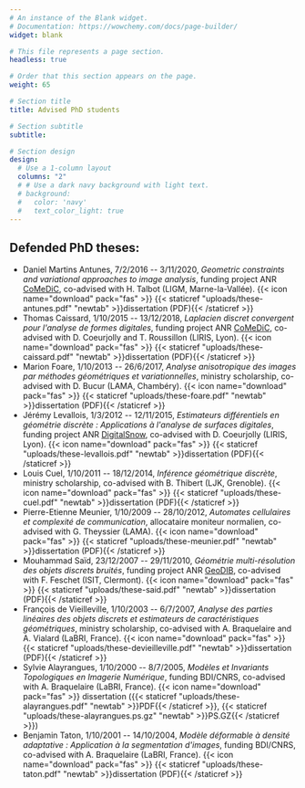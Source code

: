 ```yaml
---
# An instance of the Blank widget.
# Documentation: https://wowchemy.com/docs/page-builder/
widget: blank

# This file represents a page section.
headless: true

# Order that this section appears on the page.
weight: 65

# Section title
title: Advised PhD students

# Section subtitle
subtitle:

# Section design
design:
  # Use a 1-column layout
  columns: "2"
  # # Use a dark navy background with light text.
  # background:
  #   color: 'navy'
  #   text_color_light: true
---
```


## Defended PhD theses:

* Daniel Martins Antunes, 7/2/2016 -- 3/11/2020, *Geometric constraints and variational approaches to image analysis*, funding project ANR [CoMeDiC](project/comedic), co-advised with  H. Talbot  (LIGM, Marne-la-Vallée).
  {{< icon name="download" pack="fas" >}} {{< staticref "uploads/these-antunes.pdf" "newtab" >}}dissertation (PDF){{< /staticref >}}
* Thomas Caissard, 1/10/2015 -- 13/12/2018, *Laplacien discret convergent pour l'analyse de formes digitales*, funding project ANR [CoMeDiC](project/comedic), co-advised with  D. Coeurjolly and T. Roussillon (LIRIS, Lyon).
  {{< icon name="download" pack="fas" >}} {{< staticref "uploads/these-caissard.pdf" "newtab" >}}dissertation (PDF){{< /staticref >}}
* Marion Foare, 1/10/2013 -- 26/6/2017, *Analyse anisotropique des images par méthodes géométriques et variationnelles*, ministry scholarship, co-advised with  D. Bucur (LAMA, Chambéry).
  {{< icon name="download" pack="fas" >}} {{< staticref "uploads/these-foare.pdf" "newtab" >}}dissertation (PDF){{< /staticref >}}
* Jérémy Levallois, 1/3/2012 -- 12/11/2015, *Estimateurs différentiels en géométrie discrète : Applications à l'analyse de surfaces digitales*, funding project ANR [DigitalSnow](project/digital-snow), co-advised with  D. Coeurjolly (LIRIS,  Lyon).
  {{< icon name="download" pack="fas" >}} {{< staticref "uploads/these-levallois.pdf" "newtab" >}}dissertation (PDF){{< /staticref >}}
* Louis Cuel, 1/10/2011 -- 18/12/2014, *Inférence géométrique discrète*, ministry scholarship, co-advised with  B. Thibert (LJK, Grenoble).
  {{< icon name="download" pack="fas" >}} {{< staticref "uploads/these-cuel.pdf" "newtab" >}}dissertation (PDF){{< /staticref >}}
* Pierre-Etienne Meunier, 1/10/2009 -- 28/10/2012, *Automates cellulaires et complexité de communication*, allocataire moniteur  normalien, co-advised with  G. Theyssier (LAMA).
 {{< icon name="download" pack="fas" >}} {{< staticref "uploads/these-meunier.pdf" "newtab" >}}dissertation (PDF){{< /staticref >}}
* Mouhammad Saïd, 23/12/2007 -- 29/11/2010, *Géométrie multi-résolution des objets discrets bruités*, funding project  ANR [GeoDIB](project/geodib), co-advised with  F. Feschet (ISIT, Clermont).
  {{< icon name="download" pack="fas" >}} {{< staticref "uploads/these-said.pdf" "newtab" >}}dissertation (PDF){{< /staticref >}}
* François de Vieilleville, 1/10/2003 -- 6/7/2007, *Analyse des parties linéaires des objets discrets et estimateurs de caractéristiques géométriques*, ministry scholarship, co-advised with  A. Braquelaire and A. Vialard (LaBRI, France).
  {{< icon name="download" pack="fas" >}} {{< staticref "uploads/these-devieilleville.pdf" "newtab" >}}dissertation (PDF){{< /staticref >}}
* Sylvie Alayrangues, 1/10/2000 -- 8/7/2005, *Modèles et Invariants Topologiques en Imagerie Numérique*, funding BDI/CNRS, co-advised with  A. Braquelaire (LaBRI, France).
  {{< icon name="download" pack="fas" >}} dissertation ({{< staticref "uploads/these-alayrangues.pdf" "newtab" >}}PDF{{< /staticref >}}, {{< staticref "uploads/these-alayrangues.ps.gz" "newtab" >}}PS.GZ{{< /staticref >}})
* Benjamin Taton, 1/10/2001 -- 14/10/2004, *Modèle déformable à densité adaptative : Application à la segmentation d'images*, funding BDI/CNRS, co-advised with  A. Braquelaire (LaBRI, France).
  {{< icon name="download" pack="fas" >}} {{< staticref "uploads/these-taton.pdf" "newtab" >}}dissertation (PDF){{< /staticref >}}


